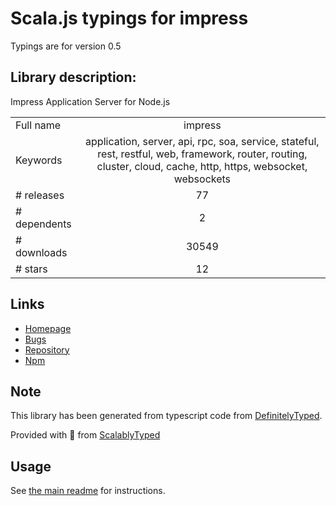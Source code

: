 
# Scala.js typings for impress

Typings are for version 0.5

## Library description:
Impress Application Server for Node.js

|                    |                 |
| ------------------ | :-------------: |
| Full name          | impress |
| Keywords           | application, server, api, rpc, soa, service, stateful, rest, restful, web, framework, router, routing, cluster, cloud, cache, http, https, websocket, websockets |
| # releases         | 77 |
| # dependents       | 2 |
| # downloads        | 30549 |
| # stars            | 12 |

## Links
- [Homepage](https://github.com/metarhia/impress#readme)
- [Bugs](https://github.com/metarhia/impress/issues)
- [Repository](https://github.com/metarhia/impress)
- [Npm](https://www.npmjs.com/package/impress)
    


## Note
This library has been generated from typescript code from [DefinitelyTyped](https://definitelytyped.org).

Provided with :purple_heart: from [ScalablyTyped](https://github.com/oyvindberg/ScalablyTyped)

## Usage
See [the main readme](../../readme.md) for instructions.


